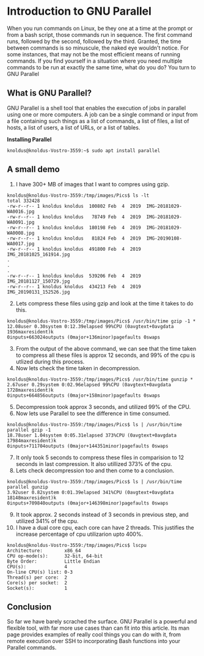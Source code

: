 # Introduction to GNU Parallel 
When you run commands on Linux, be they one at a time at the prompt or from a bash script, those commands run in sequence. The first command runs, followed by the second, followed by the third. Granted, the time between commands is so minuscule, the naked eye wouldn't notice. For some instances, that may not be the most efficient means of running commands. If you find yourself in a situation where you need multiple commands to be run at exactly the same time, what do you do?
You turn to GNU Parallel

## What is GNU Parallel?
GNU Parallel is a shell tool that enables the execution of jobs in parallel using one or more computers. A job can be a single command or input from a file containing such things as a list of commands, a list of files, a list of hosts, a list of users, a list of URLs, or a list of tables.

**Installing Parallel**
```
knoldus@knoldus-Vostro-3559:~$ sudo apt install parallel
```
## A small demo
1. I have 300+ MB of images that I want to compres using gzip.
```
knoldus@knoldus-Vostro-3559:/tmp/images/Pics$ ls -lt
total 332428
-rw-r--r-- 1 knoldus knoldus  100802 Feb  4  2019  IMG-20181029-WA0016.jpg
-rw-r--r-- 1 knoldus knoldus   78749 Feb  4  2019  IMG-20181029-WA0091.jpg
-rw-r--r-- 1 knoldus knoldus  180198 Feb  4  2019  IMG-20181029-WA0008.jpg
-rw-r--r-- 1 knoldus knoldus   81824 Feb  4  2019  IMG-20190108-WA0017.jpg
-rw-r--r-- 1 knoldus knoldus  491800 Feb  4  2019  IMG_20181025_161914.jpg
.
.
.
-rw-r--r-- 1 knoldus knoldus  539206 Feb  4  2019  IMG_20181127_150729.jpg
-rw-r--r-- 1 knoldus knoldus  434213 Feb  4  2019  IMG_20190131_152526.jpg
```
2. Lets compress these files using gzip and look at the time it takes to do this.
```
knoldus@knoldus-Vostro-3559:/tmp/images/Pics$ /usr/bin/time gzip -1 *
12.08user 0.30system 0:12.39elapsed 99%CPU (0avgtext+0avgdata 1936maxresident)k
0inputs+663024outputs (0major+136minor)pagefaults 0swaps
```
3. From the output of the above command, we can see that the time taken to compress all these files is approx 12 seconds, and 99% of the cpu is utlized during this process.
4. Now lets check the time taken in decompression. 
```
knoldus@knoldus-Vostro-3559:/tmp/images/Pics$ /usr/bin/time gunzip *
2.67user 0.29system 0:02.96elapsed 99%CPU (0avgtext+0avgdata 1728maxresident)k
0inputs+664856outputs (0major+158minor)pagefaults 0swaps
```
5. Decompression took approx 3 seconds, and utilized 99% of the CPU.
6. Now lets use Parallel to see the difference in time consumed.
```
knoldus@knoldus-Vostro-3559:/tmp/images/Pics$ ls | /usr/bin/time parallel gzip -1 
18.78user 1.04system 0:05.31elapsed 373%CPU (0avgtext+0avgdata 17984maxresident)k
0inputs+711704outputs (0major+144351minor)pagefaults 0swaps
```
7. It only took 5 seconds to compress these files in comparision to 12 seconds in last compression. It also utillized 373% of the cpu. 
8. Lets check decompression too and then come to a conclusion.
```
knoldus@knoldus-Vostro-3559:/tmp/images/Pics$ ls | /usr/bin/time parallel gunzip 
3.92user 0.82system 0:01.39elapsed 341%CPU (0avgtext+0avgdata 18148maxresident)k
0inputs+709840outputs (0major+146398minor)pagefaults 0swaps
```
9. It took approx. 2 seconds instead of 3 seconds in previous step, and utilized 341% of the cpu.
10. I have a dual core cpu, each core can have 2 threads. This justifies the increase percentage of cpu utilizarion upto 400%. 
```
knoldus@knoldus-Vostro-3559:/tmp/images/Pics$ lscpu
Architecture:        x86_64
CPU op-mode(s):      32-bit, 64-bit
Byte Order:          Little Endian
CPU(s):              4
On-line CPU(s) list: 0-3
Thread(s) per core:  2
Core(s) per socket:  2
Socket(s):           1
```
## Conclusion
So far we have barely scrached the surface.
GNU Parallel is a powerful and flexible tool, with far more use cases than can fit into this article. Its man page provides examples of really cool things you can do with it, from remote execution over SSH to incorporating Bash functions into your Parallel commands. 
